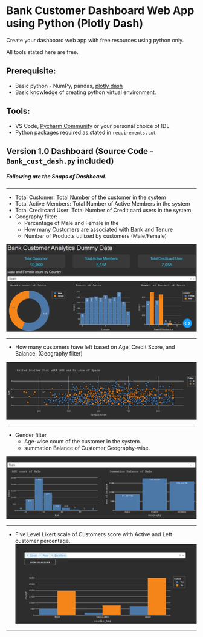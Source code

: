 
# Bank Customer Dashboard Web App using Python (Plotly Dash)

Create your dashboard web app with free resources using python only.

All tools stated here are free.

## Prerequisite:
* Basic python - NumPy, pandas, [plotly dash](https://dash.plotly.com/)
* Basic knowledge of creating python virtual environment.
## Tools:
* VS Code, [Pycharm Community](https://www.jetbrains.com/pycharm/download/#section=windows) or your personal choice of IDE
* Python packages required as stated in `requirements.txt`
## Version 1.0 Dashboard (Source Code - `Bank_cust_dash.py` included)

##### Following are the Snaps of Dashboard.
***
* Total Customer: Total Number of the customer in the system
* Total Active Members: Total Number of Active Members in the system
* Total Creditcard User: Total Number of Credit card users in the system
* Geography filter:
    * Percentage of Male and Female in the 
    * How many Customers are associated with Bank and Tenure
    * Number of Products utilized by customers (Male/Female)

![Alt text](https://github.com/jackkira/bank_cust_dash/blob/main/Snap/Snap_01.PNG)

***
* How many customers have left based on Age, Credit Score, and Balance. (Geography filter)

![Alt text](https://github.com/jackkira/bank_cust_dash/blob/main/Snap/Snap_02.PNG)

***
* Gender filter
    * Age-wise count of the customer in the system.
    * summation Balance of Customer Geography-wise.

![Alt text](https://github.com/jackkira/bank_cust_dash/blob/main/Snap/Snap_03.PNG)
***
* Five Level Likert scale of Customers score with Active and Left customer percentage.
![Alt text](https://github.com/jackkira/bank_cust_dash/blob/main/Snap/Snap_04.PNG)
***
